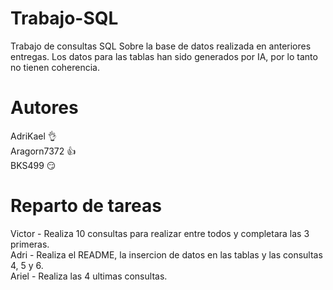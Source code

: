 # Trabajo-SQL

Trabajo de consultas SQL Sobre la base de datos realizada en anteriores entregas.
Los datos para las tablas han sido generados por IA, por lo tanto no tienen coherencia.

# Autores

AdriKael 👌<br>
Aragorn7372 👍<br>
BKS499 😏<br>

# Reparto de tareas

Victor - Realiza 10 consultas para realizar entre todos y completara las 3 primeras. <br>
Adri - Realiza el README, la insercion de datos en las tablas y las consultas 4, 5 y 6. <br>
Ariel - Realiza las 4 ultimas consultas. <br>
